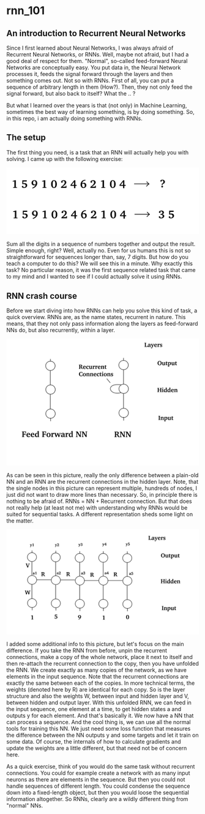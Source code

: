 # rnn_101

## An introduction to Recurrent Neural Networks

Since I first learned about Neural Networks, I was always afraid of Recurrent Neural Networks, or RNNs. 
Well, maybe not afraid, but I had a good deal of respect for them.
"Normal", so-called feed-forward Neural Networks are conceptually easy. You put data in, 
the Neural Network processes it, feeds the signal forward through the layers and then something comes out.
Not so with RNNs. First of all, you can put a sequence of arbitrary length in them (How?). Then, they 
not only feed the signal forward, but also back to itself? What the .. ?

But what I learned over the years is that (not only) in Machine Learning, sometimes the best way of learning something,
is by doing something. So, in this repo, i am actually doing something with RNNs.

## The setup

The first thing you need, is a task that an RNN will actually help you with solving.
I came up with the following exercise:

![Alt text](imgs/task_description.jpg)

Sum all the digits in a sequence of numbers together and output the result.
Simple enough, right?
Well, actually no. Even for us humans this is not so straightforward for sequences longer than, say, 7 digits.
But how do you teach a computer to do this? We will see this in a minute.
Why exactly this task? No particular reason, it was the first sequence related task that came to my
mind and I wanted to see if I could actually solve it using RNNs.


## RNN crash course

Before we start diving into how RNNs can help you solve this kind of task, a quick overview.
RNNs are, as the name states, recurrent in nature. This means, that they not only pass information along the layers
as feed-forward NNs do, but also recurrently, within a layer.

![Alt text](imgs/nn_comparison.jpg)

As can be seen in this picture, really the only difference between a plain-old NN and an RNN are the 
recurrent connections in the hidden layer. Note, that the single nodes in this picture can represent
multiple, hundreds of nodes, I just did not want to draw more lines than necessary.
So, in principle there is nothing to be afraid of. RNNs = NN + Recurrent connection.
But that does not really help (at least not me) with understanding why RNNs would be suited for sequential tasks.
A different representation sheds some light on the matter.

![Alt text](imgs/rnn_unfold.jpg)

I added some additional info to this picture, but let's focus on the main difference.
If you take the RNN from before, unpin the recurrent connections, make a copy of the whole network,
place it next to itself and then re-attach the recurrent connection to the copy, then you have
unfolded the RNN. We create exactly as many copies of the network, as we have elements in the input sequence.
Note that the recurrent connections are exactly the same between each of the copies. In more technical terms,
the weights (denoted here by R) are identical for each copy. So is the layer structure and also the
weights W, between input and hidden layer and V, between hidden and output layer.
With this unfolded RNN, we can feed in the input sequence, one element at a time, to get hidden states a and
outputs y for each element.
And that's basically it. We now have a NN that can process a sequence. And the cool thing is, we can
use all the normal tools for training this NN. We just need some loss function that measures
the difference between the NN outputs y and some targets and let it train on some data.
Of course, the internals of how to calculate gradients and update the weights are a little different,
but that need not be of concern here.

As a quick exercise, think of you would do the same task without recurrent connections.
You could for example create a network with as many input neurons as there are elements in the sequence.
But then you could not handle sequences of different length. You could condense the sequence down into a fixed-length object, but
then you would loose the sequential information altogether. So RNNs, clearly are a wildly different thing from "normal" NNs.

